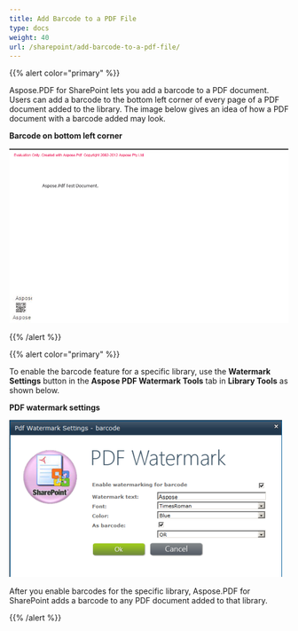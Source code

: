 ```yaml
---
title: Add Barcode to a PDF File
type: docs
weight: 40
url: /sharepoint/add-barcode-to-a-pdf-file/
---
```


{{% alert color="primary" %}} 

Aspose.PDF for SharePoint lets you add a barcode to a PDF document. Users can add a barcode to the bottom left corner of every page of a PDF document added to the library. The image below gives an idea of how a PDF document with a barcode added may look.

**Barcode on bottom left corner** 

![todo:image_alt_text](add-barcode-to-a-pdf-file_1.png)

{{% /alert %}} 

{{% alert color="primary" %}} 

To enable the barcode feature for a specific library, use the **Watermark Settings** button in the **Aspose PDF Watermark Tools** tab in **Library Tools** as shown below.

**PDF watermark settings** 

![todo:image_alt_text](add-barcode-to-a-pdf-file_2.png)

After you enable barcodes for the specific library, Aspose.PDF for SharePoint adds a barcode to any PDF document added to that library.

{{% /alert %}} 